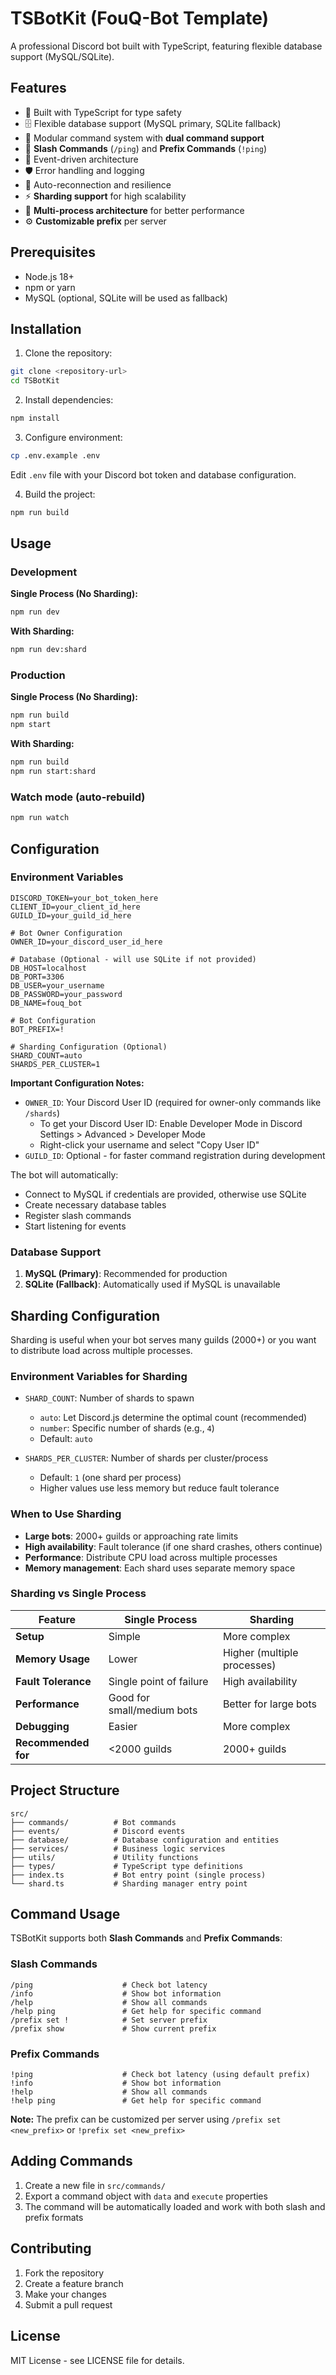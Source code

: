 # TSBotKit (FouQ-Bot Template)

A professional Discord bot built with TypeScript, featuring flexible database support (MySQL/SQLite).

## Features

- 🚀 Built with TypeScript for type safety
- 🗄️ Flexible database support (MySQL primary, SQLite fallback)
- 🔧 Modular command system with **dual command support**
- 💬 **Slash Commands** (`/ping`) and **Prefix Commands** (`!ping`)
- 📝 Event-driven architecture
- 🛡️ Error handling and logging
- 🔄 Auto-reconnection and resilience
- ⚡ **Sharding support** for high scalability
- 🔀 **Multi-process architecture** for better performance
- ⚙️ **Customizable prefix** per server

## Prerequisites

- Node.js 18+ 
- npm or yarn
- MySQL (optional, SQLite will be used as fallback)

## Installation

1. Clone the repository:
```bash
git clone <repository-url>
cd TSBotKit
```

2. Install dependencies:
```bash
npm install
```

3. Configure environment:
```bash
cp .env.example .env
```
Edit `.env` file with your Discord bot token and database configuration.

4. Build the project:
```bash
npm run build
```

## Usage
### Development

**Single Process (No Sharding):**
```bash
npm run dev
```

**With Sharding:**
```bash
npm run dev:shard
```

### Production

**Single Process (No Sharding):**
```bash
npm run build
npm start
```

**With Sharding:**
```bash
npm run build
npm run start:shard
```

### Watch mode (auto-rebuild)
```bash
npm run watch
```

## Configuration

### Environment Variables

```
DISCORD_TOKEN=your_bot_token_here
CLIENT_ID=your_client_id_here
GUILD_ID=your_guild_id_here

# Bot Owner Configuration
OWNER_ID=your_discord_user_id_here

# Database (Optional - will use SQLite if not provided)
DB_HOST=localhost
DB_PORT=3306
DB_USER=your_username
DB_PASSWORD=your_password
DB_NAME=fouq_bot

# Bot Configuration
BOT_PREFIX=!

# Sharding Configuration (Optional)
SHARD_COUNT=auto
SHARDS_PER_CLUSTER=1
```

**Important Configuration Notes:**
- `OWNER_ID`: Your Discord User ID (required for owner-only commands like `/shards`)
  - To get your Discord User ID: Enable Developer Mode in Discord Settings > Advanced > Developer Mode
  - Right-click your username and select "Copy User ID"
- `GUILD_ID`: Optional - for faster command registration during development

The bot will automatically:
- Connect to MySQL if credentials are provided, otherwise use SQLite
- Create necessary database tables
- Register slash commands
- Start listening for events

### Database Support

1. **MySQL (Primary)**: Recommended for production
2. **SQLite (Fallback)**: Automatically used if MySQL is unavailable

## Sharding Configuration

Sharding is useful when your bot serves many guilds (2000+) or you want to distribute load across multiple processes.

### Environment Variables for Sharding

- `SHARD_COUNT`: Number of shards to spawn
  - `auto`: Let Discord.js determine the optimal count (recommended)
  - `number`: Specific number of shards (e.g., `4`)
  - Default: `auto`

- `SHARDS_PER_CLUSTER`: Number of shards per cluster/process
  - Default: `1` (one shard per process)
  - Higher values use less memory but reduce fault tolerance

### When to Use Sharding

- **Large bots**: 2000+ guilds or approaching rate limits
- **High availability**: Fault tolerance (if one shard crashes, others continue)
- **Performance**: Distribute CPU load across multiple processes
- **Memory management**: Each shard uses separate memory space

### Sharding vs Single Process

| Feature | Single Process | Sharding |
|---------|----------------|----------|
| **Setup** | Simple | More complex |
| **Memory Usage** | Lower | Higher (multiple processes) |
| **Fault Tolerance** | Single point of failure | High availability |
| **Performance** | Good for small/medium bots | Better for large bots |
| **Debugging** | Easier | More complex |
| **Recommended for** | <2000 guilds | 2000+ guilds |

## Project Structure

```
src/
├── commands/          # Bot commands
├── events/            # Discord events
├── database/          # Database configuration and entities
├── services/          # Business logic services
├── utils/             # Utility functions
├── types/             # TypeScript type definitions
├── index.ts           # Bot entry point (single process)
└── shard.ts           # Sharding manager entry point
```

## Command Usage

TSBotKit supports both **Slash Commands** and **Prefix Commands**:

### Slash Commands
```
/ping                    # Check bot latency
/info                    # Show bot information
/help                    # Show all commands
/help ping               # Get help for specific command
/prefix set !            # Set server prefix
/prefix show             # Show current prefix
```

### Prefix Commands
```
!ping                    # Check bot latency (using default prefix)
!info                    # Show bot information
!help                    # Show all commands
!help ping               # Get help for specific command
```

**Note:** The prefix can be customized per server using `/prefix set <new_prefix>` or `!prefix set <new_prefix>`

## Adding Commands

1. Create a new file in `src/commands/`
2. Export a command object with `data` and `execute` properties
3. The command will be automatically loaded and work with both slash and prefix formats

## Contributing

1. Fork the repository
2. Create a feature branch
3. Make your changes
4. Submit a pull request

## License

MIT License - see LICENSE file for details.